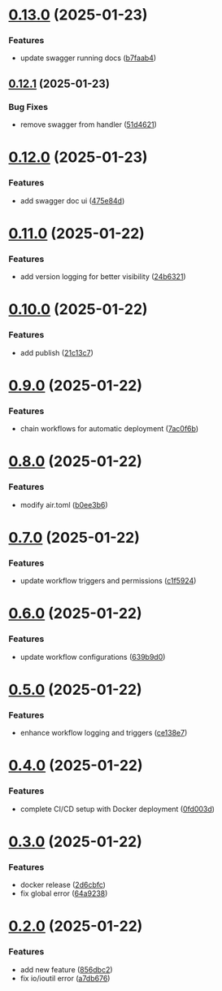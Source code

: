 # [0.13.0](https://github.com/rowjay007/walkit/compare/v0.12.1...v0.13.0) (2025-01-23)


### Features

* update swagger running docs ([b7faab4](https://github.com/rowjay007/walkit/commit/b7faab43174fd79978294de0af732ce96afecced))

## [0.12.1](https://github.com/rowjay007/walkit/compare/v0.12.0...v0.12.1) (2025-01-23)


### Bug Fixes

* remove swagger from handler ([51d4621](https://github.com/rowjay007/walkit/commit/51d462120d37d99255c9d5c7cc18dd643e4e1ada))

# [0.12.0](https://github.com/rowjay007/walkit/compare/v0.11.0...v0.12.0) (2025-01-23)


### Features

* add swagger doc ui ([475e84d](https://github.com/rowjay007/walkit/commit/475e84d8fdbcde84937eaa57662b97eccbd4c82c))

# [0.11.0](https://github.com/rowjay007/walkit/compare/v0.10.0...v0.11.0) (2025-01-22)


### Features

* add version logging for better visibility ([24b6321](https://github.com/rowjay007/walkit/commit/24b6321cbef89a66f42e58bd4586bd344985f617))

# [0.10.0](https://github.com/rowjay007/walkit/compare/v0.9.0...v0.10.0) (2025-01-22)


### Features

* add publish ([21c13c7](https://github.com/rowjay007/walkit/commit/21c13c72ec14fb30474ae5a89042939f75513b11))

# [0.9.0](https://github.com/rowjay007/walkit/compare/v0.8.0...v0.9.0) (2025-01-22)


### Features

* chain workflows for automatic deployment ([7ac0f6b](https://github.com/rowjay007/walkit/commit/7ac0f6bebe3396db493c1f2112a2f6424c1a3925))

# [0.8.0](https://github.com/rowjay007/walkit/compare/v0.7.0...v0.8.0) (2025-01-22)


### Features

* modify air.toml ([b0ee3b6](https://github.com/rowjay007/walkit/commit/b0ee3b61033df118820fe14c7531c2d126ee4469))

# [0.7.0](https://github.com/rowjay007/walkit/compare/v0.6.0...v0.7.0) (2025-01-22)


### Features

* update workflow triggers and permissions ([c1f5924](https://github.com/rowjay007/walkit/commit/c1f5924f2b137a1bfb1759e3215e2d5231a27360))

# [0.6.0](https://github.com/rowjay007/walkit/compare/v0.5.0...v0.6.0) (2025-01-22)


### Features

* update workflow configurations ([639b9d0](https://github.com/rowjay007/walkit/commit/639b9d02f202735831231db5217040b66e46a5c9))

# [0.5.0](https://github.com/rowjay007/walkit/compare/v0.4.0...v0.5.0) (2025-01-22)


### Features

* enhance workflow logging and triggers ([ce138e7](https://github.com/rowjay007/walkit/commit/ce138e7dce81721d41a012a592715ee51c7c1217))

# [0.4.0](https://github.com/rowjay007/walkit/compare/v0.3.0...v0.4.0) (2025-01-22)


### Features

* complete CI/CD setup with Docker deployment ([0fd003d](https://github.com/rowjay007/walkit/commit/0fd003d03e5a85931b13aa2ac488aaab7142d22d))

# [0.3.0](https://github.com/rowjay007/walkit/compare/v0.2.0...v0.3.0) (2025-01-22)


### Features

* docker release ([2d6cbfc](https://github.com/rowjay007/walkit/commit/2d6cbfcb405c87762a1e98caca33aee9aadd70d3))
* fix global error ([64a9238](https://github.com/rowjay007/walkit/commit/64a9238420f61006432a752418df8be5cc6d575b))

# [0.2.0](https://github.com/rowjay007/walkit/compare/v0.1.0...v0.2.0) (2025-01-22)


### Features

* add new feature ([856dbc2](https://github.com/rowjay007/walkit/commit/856dbc27022d27a52a3d4d66e03a308fc8563676))
* fix io/ioutil error ([a7db676](https://github.com/rowjay007/walkit/commit/a7db676251fbda4268c33715b813fc6fda85e276))
